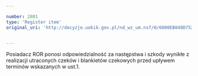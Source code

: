 ```yaml
---

number: 2801
type: 'Register item'
original_uri: 'http://decyzje.uokik.gov.pl/nd_wz_um.nsf/0/6000EB840D75297CC12579AC004198DD?OpenDocument'


---
```


Posiadacz ROR ponosi odpowiedzialność za następstwa i szkody wynikłe z realizacji utraconych czeków i blankietów czekowych przed upływem terminów wskazanych w ust.1.
